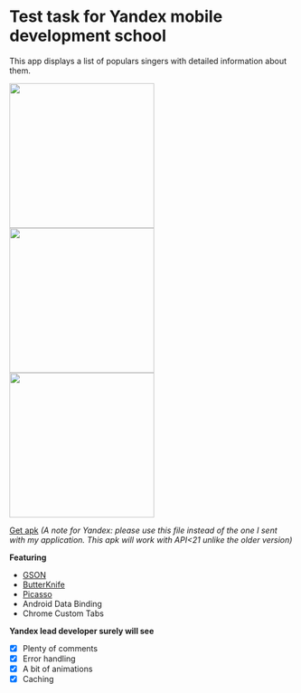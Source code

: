 # Test task for Yandex mobile development school

This app displays a list of populars singers with detailed information about them.

<img src="https://pp.vk.me/c630219/v630219017/25ebb/0bnpBuriO4E.jpg" width="256">  <img src="https://pp.vk.me/c630219/v630219017/25ec9/KXVKtipjc-M.jpg" width="256">  <img src="https://pp.vk.me/c630219/v630219017/25ea7/kjLYdm-Y9h8.jpg" width="256">

[Get apk](https://drive.google.com/open?id=0B6T71HBrEWpAU1VYbVBxUERhOE0) *(A note for Yandex: please use this file instead of the one I sent with my application. This apk will work with API<21 unlike the older version)*

**Featuring**
- [GSON](https://github.com/google/gson)
- [ButterKnife](https://github.com/JakeWharton/butterknife)
- [Picasso](http://square.github.io/picasso/)
- Android Data Binding
- Chrome Custom Tabs

**Yandex lead developer surely will see**
- [x] Plenty of comments
- [x] Error handling
- [x] A bit of animations 
- [x] Caching 
